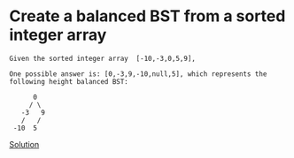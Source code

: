 # Create a balanced BST from a sorted integer array

```
Given the sorted integer array  [-10,-3,0,5,9],

One possible answer is: [0,-3,9,-10,null,5], which represents the following height balanced BST:

      0
     / \
   -3   9
   /   /
 -10  5
```



[Solution](./src/Main.java)